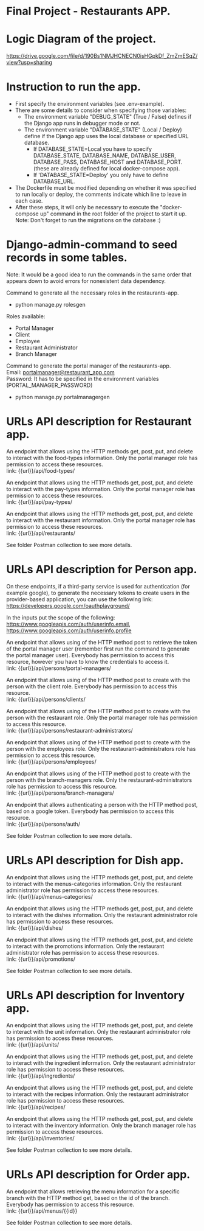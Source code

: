 # Final Project - Restaurants APP.

# Logic Diagram of the project.
https://drive.google.com/file/d/190Bs1NMJHCNECN0isHGpkDf_ZmZmESqZ/view?usp=sharing

# Instruction to run the app.

- First specify the environment variables (see .env-example).
- There are some details to consider when specifying those variables:
    - The environment variable "DEBUG_STATE" (True / False) defines if the
      Django app runs in debugger mode or not. 
    - The environment variable "DATABASE_STATE" (Local / Deploy) define if the
        Django app uses the local database or specified URL database. 
      - If DATABASE_STATE=Local you have to specify DATABASE_STATE,
        DATABASE_NAME, DATABASE_USER, DATABASE_PASS, DATABASE_HOST and 
        DATABASE_PORT. (these are already defined for local docker-compose app).
      - If 'DATABASE_STATE=Deploy' you only have to define DATABASE_URL.
- The Dockerfile must be modified depending on whether it was specified to run
locally or deploy, the comments indicate which line to leave in each case.
- After these steps, it will only be necessary to execute the "docker-compose up"
command in the root folder of the project to start it up. Note: Don't forget to
run the migrations on the database :)

# Django-admin-command to seed records in some tables.
Note: It would be a good idea to run the commands in the same order that
appears down to avoid errors for nonexistent data dependency.

 Command to generate all the necessary roles in the restaurants-app.
- python manage.py rolesgen

Roles available:
- Portal Manager
- Client
- Employee
- Restaurant Administrator
- Branch Manager

 Command to generate the portal manager of the restaurants-app. <br />
    Email: portalmanager@restaurant_app.com <br />
    Password: It has to be specified in the environment variables  
    (PORTAL_MANAGER_PASSWORD) <br />
- python manage.py portalmanagergen


# URLs API description for Restaurant app.
An endpoint that allows using the HTTP methods get, post, put, and delete to
interact with the food-types information. Only the portal manager role has
permission to access these resources. <br />
link: {{url}}/api/food-types/ 

An endpoint that allows using the HTTP methods get, post, put, and delete to
interact with the pay-types information. Only the portal manager role has
permission to access these resources. <br />
link: {{url}}/api/pay-types/ 

An endpoint that allows using the HTTP methods get, post, put, and delete to
interact with the restaurant information. Only the portal manager role has permission
to access these resources. <br />
link: {{url}}/api/restaurants/ 

See folder Postman collection to see more details.

# URLs API description for Person app.
On these endpoints, if a third-party service is used for authentication 
(for example google), to generate the necessary tokens to create users in
the provider-based application, you can use the following link:
https://developers.google.com/oauthplayground/ 

In the inputs put the scope of the following: 
https://www.googleapis.com/auth/userinfo.email,
https://www.googleapis.com/auth/userinfo.profile 

An endpoint that allows using of the HTTP method post to retrieve the token of
the portal manager user (remember first run the command to generate the portal
manager user). Everybody has permission to access this resource, however you 
have to know the credentials to access it.
<br />
link: {{url}}/api/persons/portal-managers/

An endpoint that allows using of the HTTP method post to create with the
person with the client role. Everybody has permission to access this resource.
<br />
link: {{url}}/api/persons/clients/ 

An endpoint that allows using of the HTTP method post to create with the person
with the restaurant role. Only the portal manager role has permission to access
this resource.
<br />
link: {{url}}/api/persons/restaurant-administrators/

An endpoint that allows using of the HTTP method post to create with the person
with the employees role. Only the restaurant-administrators role has permission
to access this resource.
<br />
link: {{url}}/api/persons/employees/

An endpoint that allows using of the HTTP method post to create with the person
with the branch-managers role. Only the restaurant-administrators role has permission
to access this resource.
<br />
link: {{url}}/api/persons/branch-managers/

An endpoint that allows authenticating a person with the HTTP method post,
based on a google token. Everybody has permission to access this resource.
<br />
link: {{url}}/api/persons/auth/

See folder Postman collection to see more details.

# URLs API description for Dish app.
An endpoint that allows using the HTTP methods get, post, put, and delete to
interact with the menus-categories information. Only the restaurant administrator
role has permission to access these resources. <br />
link: {{url}}/api/menus-categories/ 

An endpoint that allows using the HTTP methods get, post, put, and delete to
interact with the dishes information. Only the restaurant administrator role has
permission to access these resources. <br />
link: {{url}}/api/dishes/ 

An endpoint that allows using the HTTP methods get, post, put, and delete to
interact with the promotions information. Only the restaurant administrator role has
permission to access these resources. <br />
link: {{url}}/api/promotions/ 

See folder Postman collection to see more details.

# URLs API description for Inventory app.
An endpoint that allows using the HTTP methods get, post, put, and delete to
interact with the unit information. Only the restaurant administrator
role has permission to access these resources. <br />
link: {{url}}/api/units/

An endpoint that allows using the HTTP methods get, post, put, and delete to
interact with the ingredient information. Only the restaurant administrator
role has permission to access these resources. <br />
link: {{url}}/api/ingredients/ 

An endpoint that allows using the HTTP methods get, post, put, and delete to
interact with the recipes information. Only the restaurant administrator
role has permission to access these resources. <br />
link: {{url}}/api/recipes/ 

An endpoint that allows using the HTTP methods get, post, put, and delete to
interact with the inventory information. Only the branch manager
role has permission to access these resources. <br />
link: {{url}}/api/inventories/ 

See folder Postman collection to see more details.

# URLs API description for Order app.
An endpoint that allows retrieving the menu information for a specific branch
with the HTTP method get, based on the id of the branch. Everybody has permission
to access this resource.
<br />
link: {{url}}/api/menus/{{id}}

See folder Postman collection to see more details.
